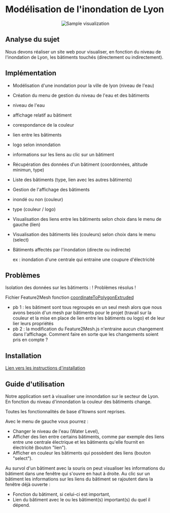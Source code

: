 <h1>Modélisation de l'inondation de Lyon</h1>

<p align="center">
<img src="https://i.imgflip.com/2d25fn.gif" alt="Sample visualization">
</p>
<h2>Analyse du sujet</h2>

Nous devons réaliser un site web pour visualiser, en fonction du niveau de l'inondation de Lyon, les bâtiments touchés (directement ou indirectement).

<h2>Implémentation</h2>

- Modélisation d'une inondation pour la ville de lyon (niveau de l'eau)

- Création du menu de gestion du niveau de l'eau et des bâtiments
 - niveau de l'eau
 - affichage relatif au bâtiment
  - corespondance de la couleur
  - lien entre les bâtiments
  - logo selon innondation
  - informations sur les liens au clic sur un bâtiment

- Récupération des données d'un bâtiment (coordonnées, altitude minimun, type)

- Liste des bâtiments (type, lien avec les autres bâtiments)

- Gestion de l'affichage des bâtiments
 - inondé ou non (couleur)
 - type (couleur / logo)
 
- Visualisation des liens entre les bâtiments selon choix dans le menu de gauche (lien)

- Visualisation des bâtiments liés (couleurs) selon choix dans le menu (select)

- Bâtiments affectés par l'inondation (directe ou indirecte) 

    ex : inondation d'une centrale qui entraine une coupure d'électricité

<h2>Problèmes</h2>

Isolation des données sur les bâtiments : ! Problèmes résolus !

Fichier Feature2Mesh fonction [coordinateToPolygonExtruded](https://github.com/iTowns/itowns/blob/master/src/Renderer/ThreeExtended/Feature2Mesh.js#L241-L284)

- pb 1 : les bâtiment sont tous regroupés en un seul mesh alors que nous avons besoin d'un mesh par bâtiments pour le projet (travail sur la couleur et la mise en place de lien entre les bâtiments ou logo) et de leur lier leurs propriétés
- pb 2 : la modification du Feature2Mesh.js n'entraine aucun changement dans l'affichage. Comment faire en sorte que les changements soient pris en compte ?

<h2>Installation</h2>

[Lien vers les instructions d'installation](https://gitlab.com/LSchlegel/itowns_inondation/blob/master/BUILDING.md)

<h2>Guide d'utilisation</h2>

Notre application sert à visualiser une innondation sur le secteur de Lyon. En fonction du niveau d'innondation la couleur des bâtiments change.

Toutes les fonctionnalités de base d'Itowns sont reprises.

Avec le menu de gauche vous pourrez :
- Changer le niveau de l'eau (Water Level),
- Afficher des lien entre certains bâtiments, comme par exemple des liens entre une centrale électrique et les bâtiments qu'elle fournit en électricité (bouton "lien").
- Afficher en couleur les bâtiments qui possèdent des liens (bouton "select").

Au survol d'un bâtiment avec la souris on peut visualiser les informations du bâtiment dans une fenêtre qui s'ouvre en haut à droite. Au clic sur un bâtiment les informations sur les liens du bâtiment se rajoutent dans la fenêtre déjà ouverte :
- Fonction du bâtiment, si celui-ci est important,
- Lien du bâtiment avec le ou les bâtiment(s) important(s) du quel il dépend.
